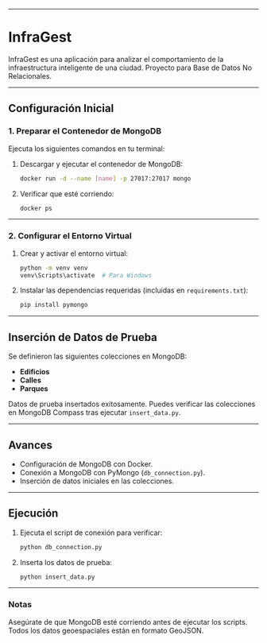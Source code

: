 
---

# **InfraGest**
InfraGest es una aplicación para analizar el comportamiento de la infraestructura inteligente de una ciudad. Proyecto para Base de Datos No Relacionales.

---

## **Configuración Inicial**

### **1. Preparar el Contenedor de MongoDB**
Ejecuta los siguientes comandos en tu terminal:

1. Descargar y ejecutar el contenedor de MongoDB:
   ```bash
   docker run -d --name [name] -p 27017:27017 mongo
   ```
2. Verificar que esté corriendo:
   ```bash
   docker ps
   ```

---

### **2. Configurar el Entorno Virtual**
1. Crear y activar el entorno virtual:
   ```bash
   python -m venv venv
   venv\Scripts\activate  # Para Windows
   ```
2. Instalar las dependencias requeridas (incluidas en `requirements.txt`):
   ```bash
   pip install pymongo
   ```

---

## **Inserción de Datos de Prueba**

Se definieron las siguientes colecciones en MongoDB:

- **Edificios**
- **Calles**
- **Parques**

Datos de prueba insertados exitosamente. Puedes verificar las colecciones en MongoDB Compass tras ejecutar `insert_data.py`.

---

## **Avances**

- Configuración de MongoDB con Docker.
- Conexión a MongoDB con PyMongo (`db_connection.py`).
- Inserción de datos iniciales en las colecciones.

---

## **Ejecución**

1. Ejecuta el script de conexión para verificar:
   ```bash
   python db_connection.py
   ```
2. Inserta los datos de prueba:
   ```bash
   python insert_data.py
   ```

---

### **Notas**
Asegúrate de que MongoDB esté corriendo antes de ejecutar los scripts. Todos los datos geoespaciales están en formato GeoJSON.
